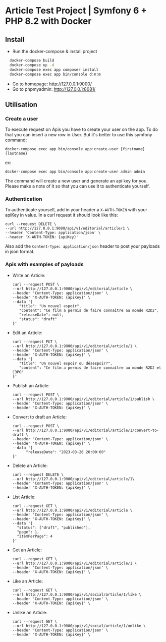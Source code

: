 # Article Test Project | Symfony 6 + PHP 8.2 with Docker

## Install

- Run the docker-compose & install project
```bash
  docker-compose build
  docker-compose up -d
  docker-compose exec app composer install
  docker-compose exec app bin/console d:m:m
```
- Go to homepage: http://127.0.0.1:9000/
- Go to phpmyadmin: http://127.0.0.1:8081/

## Utilisation

### Create a user

To execute request on Apis you have to create your user on the app.
To do that you can insert a new row in User. But it's better to use this symfony command:
```shell
docker-compose exec app bin/console app:create-user {firstname} {lastname}
```
ex:
```shell
docker-compose exec app bin/console app:create-user admin admin
```
The command will create a new user and generate an api key for you. Please make a note of it so that you can use it to authenticate yourself.

### Authentication

To authenticate yourself, add in your header a `X-AUTH-TOKEN` with your apiKey in value.
In a curl request it should look like this:

```shell
curl --request DELETE \
--url http://127.0.0.1:9000/api/v1/editorial/article/1 \
--header 'Content-Type: application/json' \
--header 'X-AUTH-TOKEN: {apiKey}'
```

Also add the `Content-Type: application/json` header to post your payloads in json format.

### Apis with examples of payloads

- Write an Article:
    ```shell
    curl --request POST \
    --url http://127.0.0.1:9000/api/v1/editorial/article \
    --header 'Content-Type: application/json' \
    --header 'X-AUTH-TOKEN: {apiKey}' \
    --data '{
       "title": "Un nouvel espoir",
       "content": "Ce film a permis de faire connaître au monde R2D2",
       "releaseDate": null,
       "status": "draft"
    }'  
    ```
- Edit an Article:
  ```shell
  curl --request PUT \
  --url http://127.0.0.1:9000/api/v1/editorial/article/1 \
  --header 'Content-Type: application/json' \
  --header 'X-AUTH-TOKEN: {apiKey}' \
  --data '{
     "title": "Un nouvel espoir ou désespoir?",
     "content": "Ce film a permis de faire connaître au monde R2D2 et C3PO"
  }'  
  ```
- Publish an Article:
    ```shell
    curl --request POST \
    --url http://127.0.0.1:9000/api/v1/editorial/article/1/publish \
    --header 'Content-Type: application/json' \
    --header 'X-AUTH-TOKEN: {apiKey}' \
    ```
- Convert to draft an Article:
  ```shell
  curl --request POST \
  --url http://127.0.0.1:9000/api/v1/editorial/article/1/convert-to-draft \
  --header 'Content-Type: application/json' \
  --header 'X-AUTH-TOKEN: {apiKey}' \
  --data '{
        "releaseDate": "2023-03-26 20:00:00"
  }'
  ```
- Delete an Article:
  ```shell
  curl --request DELETE \
  --url http://127.0.0.1:9000/api/v1/editorial/article/1\
  --header 'Content-Type: application/json' \
  --header 'X-AUTH-TOKEN: {apiKey}' \
  ```
- List Article:
  ```shell
  curl --request GET \
  --url http://127.0.0.1:9000/api/v1/editorial/article \
  --header 'Content-Type: application/json' \
  --header 'X-AUTH-TOKEN: {apiKey}' \
  --data '{
	"status": ["draft", "published"],
	"page": 1,
	"itemPerPage": 4
  }'
  ```
- Get an Article:
  ```shell
  curl --request GET \
  --url http://127.0.0.1:9000/api/v1/editorial/article/1 \
  --header 'Content-Type: application/json' \
  --header 'X-AUTH-TOKEN: {apiKey}' \
  ```
- Like an Article:
  ```shell
  curl --request GET \
  --url http://127.0.0.1:9000/api/v1/social/article/1/like \
  --header 'Content-Type: application/json' \
  --header 'X-AUTH-TOKEN: {apiKey}' \
  ```
- Unlike an Article:
  ```shell
  curl --request GET \
  --url http://127.0.0.1:9000/api/v1/social/article/1/unlike \
  --header 'Content-Type: application/json' \
  --header 'X-AUTH-TOKEN: {apiKey}' \
  ```